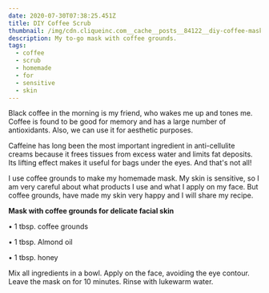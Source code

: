 ```yaml
---
date: 2020-07-30T07:38:25.451Z
title: DIY Coffee Scrub
thumbnail: /img/cdn.cliqueinc.com__cache__posts__84122__diy-coffee-mask-84122-1496976918253-main.700x0c-f9c3b196329b41d5b5593d39fa736c02.jpg
description: My to-go mask with coffee grounds.
tags:
  - coffee
  - scrub
  - homemade
  - for
  - sensitive
  - skin
---
```

Black coffee in the morning is my friend, who wakes me up and tones me. Coffee is found to be good for memory and has a large number of antioxidants. Also, we can use it for aesthetic purposes.

Caffeine has long been the most important ingredient in anti-cellulite creams because it frees tissues from excess water and limits fat deposits. Its lifting effect makes it useful for bags under the eyes. And that's not all!

I use coffee grounds to make my homemade mask. My skin is sensitive, so I am very careful about what products I use and what I apply on my face. But coffee grounds, have made my skin very happy and I will share my recipe.



**Mask with coffee grounds for delicate facial skin**

• 1 tbsp. coffee grounds

• 1 tbsp. Almond oil

• 1 tbsp. honey



Mix all ingredients in a bowl. Apply on the face, avoiding the eye contour. Leave the mask on for 10 minutes. Rinse with lukewarm water.